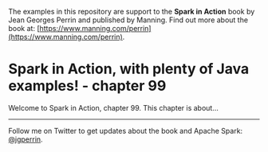 The examples in this repository are support to the **Spark in Action** book by Jean Georges Perrin and published by Manning. Find out more about the book at: [https://www.manning.com/perrin](https://www.manning.com/perrin).

# Spark in Action, with plenty of Java examples! - chapter 99

Welcome to Spark in Action, chapter 99. This chapter is about...

---

Follow me on Twitter to get updates about the book and Apache Spark: [@jgperrin](https://twitter.com/jgperrin).
